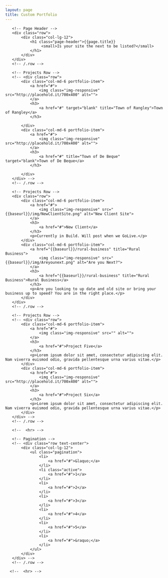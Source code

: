 ```yaml
---
layout: page
title: Custom Portfolio
---
```

<!-- Page Content -->
   <div class="container">

       <!-- Page Header -->
       <div class="row">
           <div class="col-lg-12">
               <h1 class="page-header">{{page.title}}
                    <small>Is your site the next to be listed?</small>
               </h1>
           </div>
       </div>
       <!-- /.row -->

       <!-- Projects Row -->
       <!-- <div class="row">
           <div class="col-md-6 portfolio-item">
               <a href="#">
                   <img class="img-responsive" src="http://placehold.it/700x400" alt="">
               </a>
               <h3>
                   <a href="#" target="blank" title="Town of Rangley">Town of Rangley</a>
               </h3>

           </div>
           <div class="col-md-6 portfolio-item">
               <a href="#">
                   <img class="img-responsive" src="http://placehold.it/700x400" alt="">
               </a>
               <h3>
                   <a href="#" title="Town of De Beque" target="blank">Town of De Beque</a>
               </h3>

           </div>
       </div> -->
       <!-- /.row -->

       <!-- Projects Row -->
       <div class="row">
           <div class="col-md-6 portfolio-item">
               <a href="#">
                   <img class="img-responsive" src="{{baseurl}}/img/NewClientSite.png" alt="New Client Site">
               </a>
               <h3>
                   <a href="#">New Client</a>
               </h3>
               <p>Currently in Build. Will post when we GoLive.</p>
           </div>
           <div class="col-md-6 portfolio-item">
               <a href="{{baseurl}}/rural-business" title="Rural Business">
                   <img class="img-responsive" src="{{baseurl}}/img/Areyounext.png" alt="Are you Next?">
               </a>
               <h3>
                   <a href="{{baseurl}}/rural-business" title="Rural Business">Rural Business</a>
               </h3>
               <p>Are you looking to up date and old site or bring your business up to speed? You are in the right place.</p>
           </div>
       </div>
       <!-- /.row -->

       <!-- Projects Row -->
       <!-- <div class="row">
           <div class="col-md-6 portfolio-item">
               <a href="#">
                   <img class="img-responsive" src="" alt="">
               </a>
               <h3>
                   <a href="#">Project Five</a>
               </h3>
               <p>Lorem ipsum dolor sit amet, consectetur adipiscing elit. Nam viverra euismod odio, gravida pellentesque urna varius vitae.</p>
           </div>
           <div class="col-md-6 portfolio-item">
               <a href="#">
                   <img class="img-responsive" src="http://placehold.it/700x400" alt="">
               </a>
               <h3>
                   <a href="#">Project Six</a>
               </h3>
               <p>Lorem ipsum dolor sit amet, consectetur adipiscing elit. Nam viverra euismod odio, gravida pellentesque urna varius vitae.</p>
           </div>
       </div> -->
       <!-- /.row -->

       <!--  <hr> -->

       <!-- Pagination -->
       <!-- <div class="row text-center">
           <div class="col-lg-12">
               <ul class="pagination">
                   <li>
                       <a href="#">&laquo;</a>
                   </li>
                   <li class="active">
                       <a href="#">1</a>
                   </li>
                   <li>
                       <a href="#">2</a>
                   </li>
                   <li>
                       <a href="#">3</a>
                   </li>
                   <li>
                       <a href="#">4</a>
                   </li>
                   <li>
                       <a href="#">5</a>
                   </li>
                   <li>
                       <a href="#">&raquo;</a>
                   </li>
               </ul>
           </div>
       </div> -->
       <!-- /.row -->

      <!--  <hr> -->

   </div>
   <!-- /.container -->
